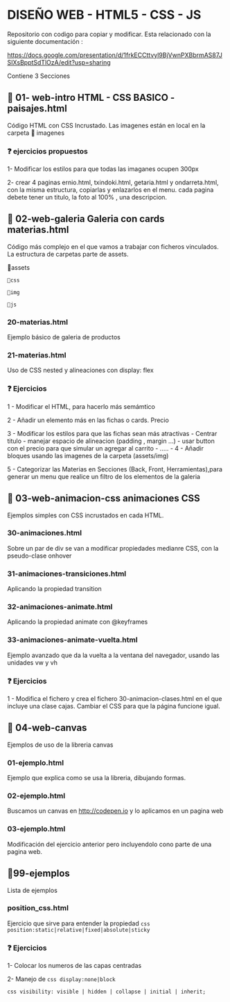 # DISEÑO WEB - HTML5 - CSS - JS
Repositorio con codigo para copiar  y modificar. Esta relacionado con la siguiente documentación :

https://docs.google.com/presentation/d/1frkECCttvyl9BjVwnPXBbrmAS87JSIXsBpptSdTlOzA/edit?usp=sharing



Contiene 3 Secciones

## 📁 01- web-intro   HTML - CSS BASICO - paisajes.html

Código HTML con CSS Incrustado. Las imagenes están en local en la carpeta 📁 imagenes

### ❓ ejercicios propuestos

1- Modificar los estilos para que todas las imaganes ocupen 300px

2- crear 4 paginas ernio.html, txindoki.html, getaria.html y ondarreta.html, con la misma estructura, copiarlas y enlazarlos en el menu.
cada pagina debete tener un titulo, la foto al 100% , una descripcion.







## 📁 02-web-galeria Galeria con cards materias.html

Código más complejo en el que vamos a trabajar con ficheros vinculados. La estructura de carpetas parte de assets.

📁assets

    📁css

    📁img

    📁js

### 20-materias.html

Ejemplo básico de galeria de productos

### 21-materias.html

Uso de CSS nested y alineaciones con display: flex

### ❓ Ejercicios

1 - Modificar el HTML, para hacerlo más semámtico

2 - Añadir un elemento más en las fichas o cards. Precio

3 - Modificar los estilos para que las fichas sean más atractivas
    - Centrar titulo
    - manejar espacio de alineacion (padding , margin ...)
    - usar button con el precio para que simular un agregar al carrito
    - .....
    - 
4 - Añadir bloques usando las imagenes de la carpeta (assets/img)

5 - Categorizar las Materias en Secciones (Back, Front, Herramientas),para generar un menu que realice un filtro de los elementos de la galeria

## 📁 03-web-animacion-css  animaciones CSS

Ejemplos simples con CSS incrustados en cada HTML.

### 30-animaciones.html

Sobre un par de div se van a modificar propiedades medianre CSS, con la pseudo-clase onhover

### 31-animaciones-transiciones.html

Aplicando la propiedad transition

### 32-animaciones-animate.html

Aplicando la propiedad animate con @keyframes

### 33-animaciones-animate-vuelta.html

Ejemplo avanzado que da la vuelta a la ventana del navegador, usando las unidades vw y vh





### ❓ Ejercicios

1 - Modifica el fichero y crea el fichero 30-animacion-clases.html en el que incluye una clase cajas. Cambiar el CSS para que la página funcione igual.

## 📁 04-web-canvas

Ejemplos de uso de la libreria canvas

### 01-ejemplo.html

Ejemplo que explica como se usa la libreria, dibujando formas.

### 02-ejemplo.html

Buscamos un canvas en http://codepen.io y lo aplicamos en un pagina web

### 03-ejemplo.html

Modificación del ejercicio anterior pero incluyendolo cono parte de una pagina web.

## 📂99-ejemplos

Lista de ejemplos 

### position_css.html

Ejercicio que sirve para entender la propiedad ```css position:static|relative|fixed|absolute|sticky```  

### ❓ Ejercicios

1- Colocar los numeros de las capas centradas

2- Manejo de ```css display:none|block``` 

```css visibility: visible | hidden | collapse | initial | inherit;```
    











